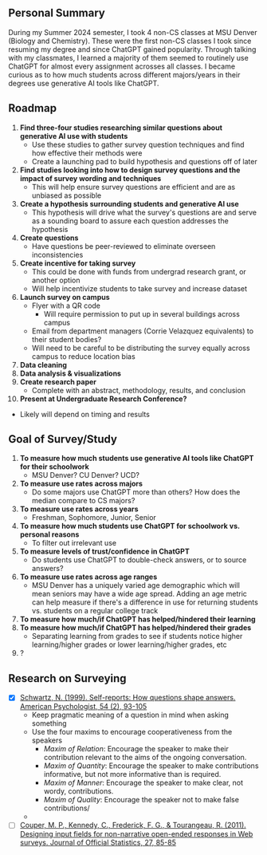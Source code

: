 ## Personal Summary
During my Summer 2024 semester, I took 4 non-CS classes at MSU Denver (Biology and Chemistry). These were the first non-CS classes I took since resuming my degree and since ChatGPT gained popularity. Through talking with my classmates, I learned a majority of them seemed to routinely use ChatGPT for almost every assignment acrosses all classes. I became curious as to how much students across different majors/years in their degrees use generative AI tools like ChatGPT.

## Roadmap
1. **Find three-four studies researching similar questions about generative AI use with students**
   - Use these studies to gather survey question techniques and find how effective their methods were
   - Create a launching pad to build hypothesis and questions off of later
2. **Find studies looking into how to design survey questions and the impact of survey wording and techniques**
   - This will help ensure survey questions are efficient and are as unbiased as possible
3. **Create a hypothesis surrounding students and generative AI use**
   - This hypothesis will drive what the survey's questions are and serve as a sounding board to assure each question addresses the hypothesis
4. **Create questions**
   - Have questions be peer-reviewed to eliminate overseen inconsistencies
5. **Create incentive for taking survey**
   - This could be done with funds from undergrad research grant, or another option
   - Will help incentivize students to take survey and increase dataset
6. **Launch survey on campus**
   - Flyer with a QR code
      - Will require permission to put up in several buildings across campus
   - Email from department managers (Corrie Velazquez equivalents) to their student bodies?
   - Will need to be careful to be distributing the survey equally across campus to reduce location bias
7. **Data cleaning**
8. **Data analysis & visualizations**
9. **Create research paper**
   - Complete with an abstract, methodology, results, and conclusion
10. **Present at Undergraduate Research Conference?**
   - Likely will depend on timing and results


## Goal of Survey/Study
1. **To measure how much students use generative AI tools like ChatGPT for their schoolwork**
   - MSU Denver? CU Denver? UCD?
2. **To measure use rates across majors**
   - Do some majors use ChatGPT more than others? How does the median compare to CS majors?
3. **To measure use rates across years**
   - Freshman, Sophomore, Junior, Senior
4. **To measure how much students use ChatGPT for schoolwork vs. personal reasons**
   - To filter out irrelevant use
5. **To measure levels of trust/confidence in ChatGPT**
   - Do students use ChatGPT to double-check answers, or to source answers?
6. **To measure use rates across age ranges**
   - MSU Denver has a uniquely varied age demographic which will mean seniors may have a wide age spread. Adding an age metric can help measure if there's a difference in use for returning students vs. students on a regular college track
7. **To measure how much/if ChatGPT has helped/hindered their learning**
8. **To measure how much/if ChatGPT has helped/hindered their grades**
   - Separating learning from grades to see if students notice higher learning/higher grades or lower learning/higher grades, etc
9. ?

## Research on Surveying
- [x] [Schwartz, N. (1999). Self-reports: How questions shape answers. American Psychologist, 54 (2), 93-105](https://cci.drexel.edu/faculty/sgasson/Readings/Schwarz%20%5B1999%5D%20Self-reports%20-%20How%20the%20questions%20shape%20the%20answers.pdf)
   - Keep pragmatic meaning of a question in mind when asking something
   - Use the four maxims to encourage cooperativeness from the speakers
     - *Maxim of Relation*: Encourage the speaker to make their contribution relevant to the aims of the ongoing conversation.
      - *Maxim of Quantity*: Encourage the speaker to make contributions informative, but not more informative than is required.
      - *Maxim of Manner*: Encourage the speaker to make clear, not wordy, contributions.
      - *Maxim of Quality*: Encourage the speaker not to make false contributions/
   - 
- [ ] [Couper, M. P., Kennedy, C., Frederick, F. G., & Tourangeau, R. (2011). Designing input fields for non-narrative open-ended responses in Web surveys. Journal of Official Statistics, 27, 85-85](https://www.ncbi.nlm.nih.gov/pmc/articles/PMC3570266/)

